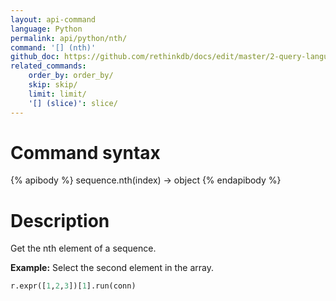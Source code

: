 ```yaml
---
layout: api-command 
language: Python
permalink: api/python/nth/
command: '[] (nth)'
github_doc: https://github.com/rethinkdb/docs/edit/master/2-query-language/api/python/transformations/nth.md
related_commands:
    order_by: order_by/
    skip: skip/
    limit: limit/
    '[] (slice)': slice/
---
```


# Command syntax #

{% apibody %}
sequence.nth(index) &rarr; object
{% endapibody %}

# Description #

Get the nth element of a sequence.

__Example:__ Select the second element in the array.

```py
r.expr([1,2,3])[1].run(conn)
```


